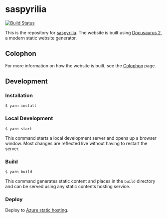 # saspyrilia

[![Build Status](https://dev.azure.com/curtisalexander/saspyrilia/_apis/build/status/curtisalexander.saspyrilia?branchName=master)](https://dev.azure.com/curtisalexander/saspyrilia/_build/latest?definitionId=7&branchName=master)

This is the repository for [saspyrilia](https://www.saspyrilia.com).  The website is built using [Docusaurus 2](https://v2.docusaurus.io/), a modern static website generator.

## Colophon
For more information on how the website is built, see the [Colophon](https://www.saspyrilia.com/docs/colophon) page.

## Development

### Installation

```
$ yarn install
```

### Local Development

```
$ yarn start
```

This command starts a local development server and opens up a browser window. Most changes are reflected live without having to restart the server.

### Build

```
$ yarn build
```

This command generates static content and places in the `build` directory and can be served using any static contents hosting service.

### Deploy

Deploy to [Azure static hosting](https://docs.microsoft.com/en-us/azure/storage/blobs/storage-blob-static-website).